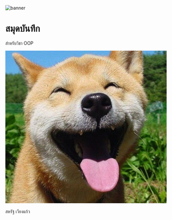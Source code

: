 ![banner](https://picsum.photos/id/45/4592/2576)

# สมุดบันทึก

สำหรับวิชา OOP

![doawnload banner](Shiba.jpg)

สหรัฐ เวียงแก้ว
